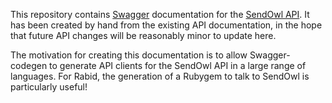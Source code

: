 This repository contains [Swagger](https://swagger.io) documentation for the [SendOwl API](https://sendowl.com/developers). It has been created by hand from the existing API documentation, in the hope that future API changes will be reasonably minor to update here.

The motivation for creating this documentation is to allow Swagger-codegen to generate API clients for the SendOwl API in a large range of languages. For Rabid, the generation of a Rubygem to talk to SendOwl is particularly useful!
